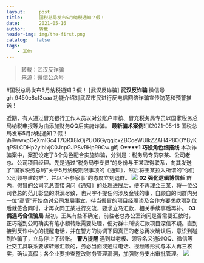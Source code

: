 ```yaml
---
layout:     post
title:      国税总局发布5月纳税通知？假！
date:       2021-05-16
author:     转载
header-img: img/the-first.png
catalog:   false
tags:
    - 其他
---
```


<blockquote><p>转载：武汉反诈骗<br>
来源：微信公众号</p></blockquote>

#国税总局发布5月纳税通知？假！
[武汉反诈骗]
**武汉反诈骗**
微信号gh_9450e8cf3caa
功能介绍对武汉市民进行反电信网络诈骗宣传防范和预警推送！

近期，有人通过冒充银行工作人员以对公账户审核、冒充税务局专员以国家税务总局纳税申报等为由添加财务QQ后实施诈骗。
**最新骗术案例**![](2021-05-16
国税总局发布5月纳税通知？假！\\h9wwxpOeXmIGc4T7QRX8kOjPUO6GyqqicxZBCoeWUIkZZAH4P8OOYByKqPSLCDHp2yiblxjC0JcpGJPSvRHpR9Cw.gif)
**0****1**
**巧设角色细搭线**
本次诈骗案中，案犯设定了3个角色配合实施诈骗，分别是：税务局专员李某、公司老总、公司项目经理。先是通过“税务局李专员”的身份与王某取得联系，向其发送了“国家税务总局”关于5月纳税期限事项的《通知》，然后将王某拉入所谓的“你们公司领导建的群”，并以“不参家事”的态度立刻退群。
![]({{site.baseurl}}/postimg/h9wwxpOeXmIGc4T7QRX8kOjPUO6Gyqqicdxxzynfdb98aINPXlnNN8bCCl2tv34lQeA5r4FwYd1IgPgm4LTJKJg.jpeg)
**02**
**强化逻辑博信任**
群内，假冒的公司老总直接询问《通知》的处理进展后，便不再理会王某，将一位公司老总的范儿彰显的淋漓尽致，也只字不提任何涉及金钱的事，自顾自的同群内另一位“高管”开始商讨公司发展事宜，待当假冒的项目经理谈及合作方要求款项到位后就签合同时，才再次同王某进行交流，要求立马汇款，相关手续事后再补。
**03**
**偶遇巧合信骗局**
起初，王某有些不确定，前往老总办公室询问是否需要汇款时，正巧碰到公司确实有笔小额转账需要处理，便对群中所谈汇款项目深信不疑。直到接到反诈中心的提醒电话，并在警方的协调下同真正的老总再次确认后，意识到碰到诈骗了，立马停止了转账。
**警方提醒**
遇到以老板、领导名义通过QQ、微信等社交工具联系要求转账汇款的，务必当面或通过电话、视频等形式与本人再三核实，确认真假；各企业要排查整改财务管理漏洞，加强财务支出审批管理。
![]({{site.baseurl}}/postimg/8wBAcE4t1v7h8ibC5YBN7UhVVSTJqUR80nVKzibffzLCmXxRo0NsTvZqHmJiabhzg2IupJz0aMibDHescoEX4iaoJpQ.jpeg)
